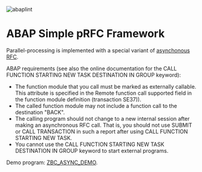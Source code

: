 ![abaplint](https://github.com/MikeSidorochkin/ABAP-Simple-pRFC-Framework/workflows/abaplint/badge.svg)
# ABAP Simple pRFC Framework

Parallel-processing is implemented with a special variant of [asynchonous RFC](https://help.sap.com/viewer/7bfe8cdcfbb040dcb6702dada8c3e2f0/1709%20000/en-US/4d909309eba36e73e10000000a15822b.html). 

ABAP requirements (see also the online documentation for the CALL FUNCTION STARTING NEW TASK DESTINATION IN GROUP keyword):

- The function module that you call must be marked as externally callable. This attribute is specified in the Remote function call supported field in the function module definition (transaction SE37)).
- The called function module may not include a function call to the destination "BACK".
- The calling program should not change to a new internal session after making an asynchronous RFC call. That is, you should not use SUBMIT or CALL TRANSACTION in such a report after using CALL FUNCTION STARTING NEW TASK.
- You cannot use the CALL FUNCTION STARTING NEW TASK DESTINATION IN GROUP keyword to start external programs.

Demo program: [ZBC_ASYNC_DEMO](https://github.com/MikeSidorochkin/ABAP-Simple-pRFC-Framework/blob/main/zbc_async_demo.prog.abap).
